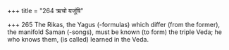 +++
title = "264 ऋचो यजूंषि"

+++
265	The Rikas, the Yagus (-formulas) which differ (from the former), the manifold Saman (-songs), must be known (to form) the triple Veda; he who knows them, (is called) learned in the Veda.